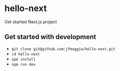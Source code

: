 # hello-next
Get started Next.js project

## Get started with development
- `git clone git@github.com:jfmaggie/hello-next.git`
- `cd hello-next`
- `npm install`
- `npm run dev`
